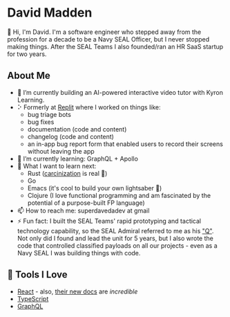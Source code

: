 # David Madden

👋 Hi, I'm David.
I'm a software engineer who stepped away from the profession for a decade to be a Navy SEAL Officer, but I never stopped making things. After the SEAL Teams I also founded/ran an HR SaaS startup for two years.<br>

## About Me

- 🔭 I’m currently building an AI-powered interactive video tutor with Kyron Learning.
- ⠕ Formerly at [Replit](www.replit.com) where I worked on things like:
  - bug triage bots
  - bug fixes
  - documentation (code and content)
  - changelog (code and content)
  - an in-app bug report form that enabled users to record their screens without leaving the app
- 🌱 I’m currently learning: GraphQL + Apollo
- 🤔 What I want to learn next: 
  - Rust ([carcinization](https://en.wikipedia.org/wiki/Carcinisation) is real 🦀)
  - Go
  - Emacs (it's cool to build your own lightsaber 🔦)
  - Clojure (I love functional programming and am fascinated by the potential of a purpose-built FP language)
- 📫 How to reach me: superdavedadev at gmail
- ⚡ Fun fact: I built the SEAL Teams' rapid prototyping and tactical technology capability, so the SEAL Admiral referred to me as his ["Q"](https://en.wikipedia.org/wiki/Q_(James_Bond)). Not only did I found and lead the unit for 5 years, but I also wrote the code that controlled classified payloads on all our projects - even as a Navy SEAL I was building things with code.


## 🔧 Tools I Love

- [React](https://reactjs.org/) - also, [their new docs](https://beta.reactjs.org/) are *incredible*
- [TypeScript](https://www.typescriptlang.org/)
- [GraphQL](https://graphql.org)
